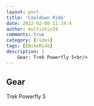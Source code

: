```yaml
---
layout: post
title: 'Cooldown Ride'
date: 2022-02-08 11:19:4
author: multishiv19
comments: true
category: [rides]
tags: [EBikeRide]
description: |
    Gear: Trek Powerfly 5<br/>
---
```


## Gear
Trek Powerfly 5



<div width='100%' class='strava-embed-placeholder' data-embed-type='activity' data-embed-id='6647484740'></div>
<script src='https://strava-embeds.com/embed.js'></script>
